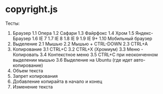 # copyright.js

Тесты:
1. Браузер
 1.1 Опера
 1.2 Сафари
 1.3 Файрфокс
 1.4 Хром
 1.5 Яндекс-Браузер
 1.6 IE 7
 1.7 IE 8
 1.8 IE 9
 1.9 IE 9+
 1.10 Мобильный браузер
2. Выделение
 2.1 Мышью
 2.2 Мышью + CTRL-DOWN
 2.3 CTRL+A
3. Копирование
 3.1 CTRL+C
 3.2 CTRL+X (Хромиум)
 3.3 Меню - Копировать
 3.4 Контекстное меню
 3.5 CTRL+C при неоконченном выделении мышью
 3.6 Выделение на Ubuntu (где идет авто-копирование)
4. Объем текста
5. Запрет копирования
6. Добавление копирайта в начало и конец
7. Изменение текста
